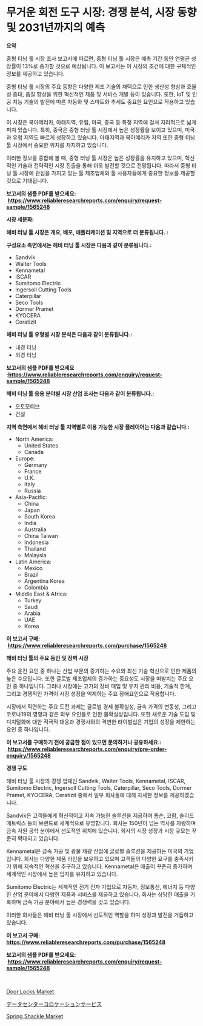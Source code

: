 <p><h1>무거운 회전 도구 시장: 경쟁 분석, 시장 동향 및 2031년까지의 예측</h1></p><p><strong>요약</strong></p>
<p><p>중형 터닝 툴 시장 조사 보고서에 따르면, 중형 터닝 툴 시장은 예측 기간 동안 연평균 성장률이 13%로 증가할 것으로 예상됩니다. 이 보고서는 이 시장의 조건에 대한 구체적인 정보를 제공하고 있습니다.</p><p>중형 터닝 툴 시장의 주요 동향은 다양한 제조 기술의 채택으로 인한 생산성 향상과 효율성 증대, 품질 향상을 위한 혁신적인 제품 및 서비스 개발 등이 있습니다. 또한, IoT 및 인공 지능 기술의 발전에 따른 자동화 및 스마트화 추세도 중요한 요인으로 작용하고 있습니다.</p><p>이 시장은 북아메리카, 아태지역, 유럽, 미국, 중국 등 특정 지역에 걸쳐 지리적으로 넓게 퍼져 있습니다. 특히, 중국은 중형 터닝 툴 시장에서 높은 성장률을 보이고 있으며, 미국과 유럽 지역도 빠르게 성장하고 있습니다. 아태지역과 북아메리카 지역 또한 중형 터닝 툴 시장에서 중요한 위치를 차지하고 있습니다.</p><p>이러한 정보를 종합해 볼 때, 중형 터닝 툴 시장은 높은 성장률을 유지하고 있으며, 혁신적인 기술과 전략적인 시장 진출을 통해 더욱 발전할 것으로 전망됩니다. 따라서 중형 터닝 툴 시장에 관심을 가지고 있는 툴 제조업체와 툴 사용자들에게 중요한 정보를 제공할 것으로 기대됩니다.</p></p>
<p><strong>보고서의 샘플 PDF를 받으세요: &nbsp;<a href="https://www.reliableresearchreports.com/enquiry/request-sample/1565248">https://www.reliableresearchreports.com/enquiry/request-sample/1565248</a></strong></p>
<p><strong>시장 세분화:</strong></p>
<p><strong> 헤비 터닝 툴 시장은 개요, 배포, 애플리케이션 및 지역으로 더 분류됩니다. :</strong></p>
<p><strong>구성요소 측면에서는 헤비 터닝 툴 시장은 다음과 같이 분류됩니다.:</strong></p>
<p><ul><li>Sandvik</li><li>Walter Tools</li><li>Kennametal</li><li>ISCAR</li><li>Sumitomo Electric</li><li>Ingersoll Cutting Tools</li><li>Caterpillar</li><li>Seco Tools</li><li>​Dormer Pramet</li><li>KYOCERA</li><li>Ceratizit</li></ul></p>
<p><strong> 헤비 터닝 툴 유형별 시장 분석은 다음과 같이 분류됩니다.:</strong></p>
<p><ul><li>내경 터닝</li><li>외경 터닝</li></ul></p>
<p><strong>보고서의 샘플 PDF를 받으세요 :<a href="https://www.reliableresearchreports.com/enquiry/request-sample/1565248">https://www.reliableresearchreports.com/enquiry/request-sample/1565248</a></strong></p>
<p><strong> 헤비 터닝 툴 응용 분야별 시장 산업 조사는 다음과 같이 분류됩니다.:</strong></p>
<p><ul><li>오토모티브</li><li>건설</li></ul></p>
<p><strong>지역 측면에서 헤비 터닝 툴 지역별로 이용 가능한 시장 플레이어는 다음과 같습니다.:</strong></p>
<p><ul>
    <li>
        North America:
        <ul>
            <li>United States</li>
            <li>Canada</li>
        </ul>
    </li>
    <li>
        Europe:
        <ul>
            <li>Germany</li>
            <li>France</li>
            <li>U.K.</li>
            <li>Italy</li>
            <li>Russia</li>
        </ul>
    </li>
    <li>
        Asia-Pacific:
        <ul>
            <li>China</li>
            <li>Japan</li>
            <li>South Korea</li>
            <li>India</li>
            <li>Australia</li>
            <li>China Taiwan</li>
            <li>Indonesia</li>
            <li>Thailand</li>
            <li>Malaysia</li>
        </ul>
    </li>
    <li>
        Latin America:
        <ul>
            <li>Mexico</li>
            <li>Brazil</li>
            <li>Argentina Korea</li>
            <li>Colombia</li>
        </ul>
    </li>
    <li>
        Middle East & Africa:
        <ul>
            <li>Turkey</li>
            <li>Saudi</li>
            <li>Arabia</li>
            <li>UAE</li>
            <li>Korea</li>
        </ul>
    </li>
    </ul></p>
<p><strong>이 보고서 구매: &nbsp;<a href="https://www.reliableresearchreports.com/purchase/1565248">https://www.reliableresearchreports.com/purchase/1565248</a></strong></p>
<p><strong>헤비 터닝 툴의 주요 동인 및 장벽 시장</strong></p>
<p><p>주요 운전 요인 중 하나는 산업 부문의 증가하는 수요와 최신 기술 혁신으로 인한 제품의 높은 수요입니다. 또한 글로벌 제조업체의 증가하는 중요성도 시장을 떠받치는 주요 요인 중 하나입니다. 그러나 시장에는 고가의 장비 매입 및 유지 관리 비용, 기술적 한계, 그리고 경쟁적인 가격이 시장 성장을 억제하는 주요 장애요인으로 작용합니다.</p><p>시장에서 직면하는 주요 도전 과제는 글로벌 경제 불확실성, 금속 가격의 변동성, 그리고 코로나19의 영향과 같은 외부 요인들로 인한 불확실성입니다. 또한 새로운 기술 도입 및 디지털화에 대한 적극적 대응과 경쟁사와의 격변한 라이벌십은 기업의 성장을 제한하는 요인 중 하나입니다.</p></p>
<p><strong>이 보고서를 구매하기 전에 궁금한 점이 있으면 문의하거나 공유하세요.: &nbsp;<a href="https://www.reliableresearchreports.com/enquiry/pre-order-enquiry/1565248">https://www.reliableresearchreports.com/enquiry/pre-order-enquiry/1565248</a></strong></p>
<p><strong>경쟁 구도</strong></p>
<p><p>헤비 터닝 툴 시장의 경쟁 업체인 Sandvik, Walter Tools, Kennametal, ISCAR, Sumitomo Electric, Ingersoll Cutting Tools, Caterpillar, Seco Tools, Dormer Pramet, KYOCERA, Ceratizit 중에서 일부 회사들에 대해 자세한 정보를 제공하겠습니다.</p><p>Sandvik은 고객들에게 혁신적이고 지속 가능한 솔루션을 제공하며 톰슨, 코람, 솔리드 매트릭스 등의 브랜드로 세계적으로 유명합니다. 회사는 150년이 넘는 역사를 자랑하며 금속 자원 공학 분야에서 선도적인 위치에 있습니다. 회사의 시장 성장과 시장 규모는 꾸준히 확대되고 있습니다.</p><p>Kennametal은 금속 가공 및 광물 채광 산업에 글로벌 솔루션을 제공하는 미국의 기업입니다. 회사는 다양한 제품 라인을 보유하고 있으며 고객들의 다양한 요구를 충족시키기 위해 지속적인 혁신을 추구하고 있습니다. Kennametal은 매출이 꾸준히 증가하며 세계적인 시장에서 높은 입지를 유지하고 있습니다.</p><p>Sumitomo Electric는 세계적인 전기 전자 기업으로 자동차, 정보통신, 에너지 등 다양한 산업 분야에서 다양한 제품과 서비스를 제공하고 있습니다. 회사는 상당한 매출을 기록하며 금속 가공 분야에서 높은 경쟁력을 갖고 있습니다.</p><p>이러한 회사들은 헤비 터닝 툴 시장에서 선도적인 역할을 하며 성장과 발전을 거듭하고 있습니다.​</p></p>
<p><strong>이 보고서 구매: &nbsp; <a href="https://www.reliableresearchreports.com/purchase/1565248">https://www.reliableresearchreports.com/purchase/1565248</a></strong></p>
<p><strong>보고서의 샘플 PDF를 받으세요: &nbsp;<a href="https://www.reliableresearchreports.com/enquiry/request-sample/1565248">https://www.reliableresearchreports.com/enquiry/request-sample/1565248</a></strong><strong></strong></p>
<p>&nbsp;</p>
<p><p><a href="https://github.com/brentleyjimmiealvaradoz4l1rea/Market-Research-Report-List-1/blob/main/door-locks-market.md">Door Locks Market</a></p><p><a href="https://github.com/EstaSprer20231/Market-Research-Report-List-1/blob/main/44849515809.md">データセンターコロケーションサービス</a></p><p><a href="https://github.com/Angelnienowdseej3e45z3p8c/Market-Research-Report-List-1/blob/main/spring-shackle-market.md">Spring Shackle Market</a></p></p>